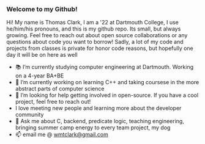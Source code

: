 ### Welcome to my Github! 

Hi! My name is Thomas Clark, I am a '22 at Dartmouth College, I use he/him/his pronouns, and this is my github repo. Its small, but always growing. Feel free to reach out about open source collaborations or any questions about code you want to borrow! Sadly, a lot of my code and projects from classes is private for honor code reasons, but hopefully one day it will be on here as well

* 📚 I’m currently studying computer engineering at Dartmouth. Working on a 4-year BA+BE
* 🌱 I’m currently working on learning C++ and taking coursese in the more abstract parts of computer science 
* 🤔 I’m looking for help getting involved in open-source. If you have a cool project, feel free to reach out! 
* I love meeting new people and learning more about the developer community
* 💬 Ask me about C, backend, predicate logic, teaching engineering, bringing summer camp energy to every team project, my dog
* 📫 email me @ [wmtclark@gmail.com](mailto:wmtclark@gmail.com)

